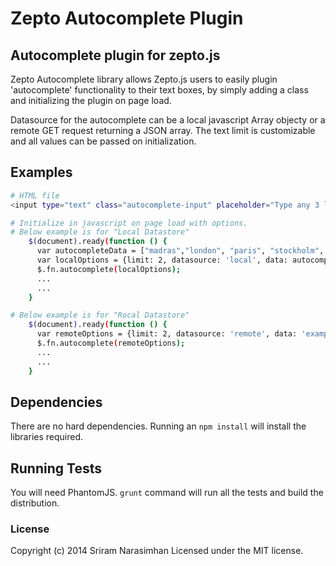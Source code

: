 # Zepto Autocomplete Plugin

## Autocomplete plugin for zepto.js

Zepto Autocomplete library allows Zepto.js users to easily plugin 'autocomplete' functionality to their text boxes, by simply adding a class and initializing the plugin on page load.

Datasource for the autocomplete can be a local javascript Array objecty or a remote GET request returning a JSON array. The text limit is customizable and all values can be passed on initialization.

## Examples

```bash
# HTML file
<input type="text" class="autocomplete-input" placeholder="Type any 3 letters here ...">

# Initialize in javascript on page load with options.
# Below example is for "Local Datastore"
    $(document).ready(function () {
      var autocompleteData = ["madras","london", "paris", "stockholm", "delhi", "madrid", "madurai"];
      var localOptions = {limit: 2, datasource: 'local', data: autocompleteData};
      $.fn.autocomplete(localOptions);
      ...
      ...
    }

# Below example is for "Rocal Datastore"
    $(document).ready(function () {
      var remoteOptions = {limit: 2, datasource: 'remote', data: 'example.json?keyword='};
      $.fn.autocomplete(remoteOptions);
      ...
      ...
    }

```
## Dependencies
There are no hard dependencies. Running an `npm install` will install the libraries required.

## Running Tests
You will need PhantomJS. `grunt` command will run all the tests and build the distribution.

### License
Copyright (c) 2014 Sriram Narasimhan
Licensed under the MIT license.